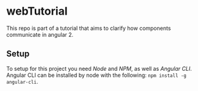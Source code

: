 # webTutorial
This repo is part of a tutorial that aims to clarify how components communicate in angular 2.

## Setup
To setup for this project you need *Node* and *NPM*, as well as *Angular CLI*.
Angular CLI can be installed by node with the following: `npm install -g angular-cli`.

